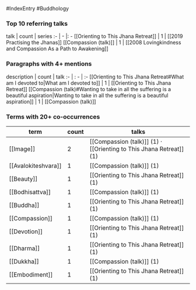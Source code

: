 #IndexEntry #Buddhology

### Top 10 referring talks
talk | count | series
:- | - |: -
[[Orienting to This Jhana Retreat]] | 1 | [[2019 Practising the Jhanas]]
[[Compassion (talk)]] | 1 | [[2008 Lovingkindness and Compassion As a Path to Awakening]]

### Paragraphs with 4+ mentions
description | count | talk
:- | : - | :-
[[Orienting to This Jhana Retreat#What am I devoted to\|What am I devoted to]] | 1 | [[Orienting to This Jhana Retreat]]
[[Compassion (talk)#Wanting to take in all the suffering is a beautiful aspiration\|Wanting to take in all the suffering is a beautiful aspiration]] | 1 | [[Compassion (talk)]]

### Terms with 20+ co-occurrences
term | count | talks
-|-|-
[[Image]] | 2 | <span class="counts">[[Compassion (talk)]] (1) · [[Orienting to This Jhana Retreat]] (1)</span> 
[[Avalokiteshvara]] | 1 | <span class="counts">[[Compassion (talk)]] (1)</span> 
[[Beauty]] | 1 | <span class="counts">[[Orienting to This Jhana Retreat]] (1)</span> 
[[Bodhisattva]] | 1 | <span class="counts">[[Compassion (talk)]] (1)</span> 
[[Buddha]] | 1 | <span class="counts">[[Orienting to This Jhana Retreat]] (1)</span> 
[[Compassion]] | 1 | <span class="counts">[[Compassion (talk)]] (1)</span> 
[[Devotion]] | 1 | <span class="counts">[[Orienting to This Jhana Retreat]] (1)</span> 
[[Dharma]] | 1 | <span class="counts">[[Orienting to This Jhana Retreat]] (1)</span> 
[[Dukkha]] | 1 | <span class="counts">[[Compassion (talk)]] (1)</span> 
[[Embodiment]] | 1 | <span class="counts">[[Orienting to This Jhana Retreat]] (1)</span> 

